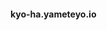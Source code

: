 #### kyo-ha.yameteyo.io
<html lang="ja">

<head>
	<meta charset="utf-8">
	<meta name="viewport" content="width=device-width, initial-scale=1.0">
	<!-- Twitter -->
	<meta name="twitter:card" content="summary" />
	<meta name="twitter:site" content="@MUNKU_maple" />
	<meta property="og:url" content="https://htymfield.net" />
	<meta property="og:title" content="畑山畑" />
	<meta property="og:description" content="畑山えぬのホームページです。" />
	<meta property="og:image" content="https://htymfield.net/image/htymLogo_cube.png" />
	<style>
		iframe {
			/* iframeのサイズ調整 */
			/* 縦横はviewの80% */
			height: 80vh;
			width: 80vw;
			/* iframeの位置調整 */
			/* 左右中央寄せ */
			margin-left: auto;
			margin-right: auto;
			display: block;
			/* iframeの境界線を消す */
			border: none;
		}

		body {
			text-align: center;
		}

		.weaktext {
			color: silver;
		}

		.iteminfo {
			display: grid;
			grid-template-columns: 25% 75%;
			grid-template-areas: "lArea rArea";
			height: 100px;
			border: solid gray;
			border-radius: 10px;
			overflow: hidden;
			margin: 5px 0px 5px 0px;
			padding: 1%;
		}

		.iteminfo>svg {
			grid-area: lArea;
			margin: auto;
			display: block;
			max-width: 100%;
			max-height: 100%;
		}

		.infotext {
			grid-area: rArea;
			margin: 5px;
			text-align: left;
		}
	</style>
	<title>
		ブロック崩しのサンプル
	</title>
</head>

<body>
	ブロック崩しのページ
	<iframe src="./bb2021inline.html"></iframe>

  </body>
